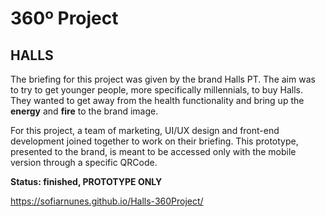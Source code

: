 # 360º Project
## HALLS

The briefing for this project was given by the brand Halls PT. The aim was to try to get younger people, more specifically millennials, to buy Halls. They wanted to get away from the health functionality and bring up the **energy** and **fire** to the brand image.

For this project, a team of marketing, UI/UX design and front-end development joined together to work on their briefing. This prototype, presented to the brand, is meant to be accessed only with the mobile version through a specific QRCode.

**Status: finished, PROTOTYPE ONLY**

https://sofiarnunes.github.io/Halls-360Project/
